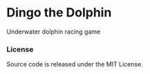 # Dingo the Dolphin
Underwater dolphin racing game

### License
Source code is released under the MIT License.
